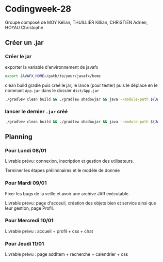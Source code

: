 # Codingweek-28

Groupe composé de MOY Kélian, THUILLIER Killian, CHRISTIEN Adrien, HOYAU Christophe

## Créer un .jar
### Créer le jar
exporter la variable d'environnement de javafx
```sh
export JAVAFX_HOME=/path/to/your/javafx/home
```

clean build gradle puis créé le jar, le lance (pour tester) puis le déplace en le nommant `App.jar` dans le dossier `dist/App.jar`
```sh
./gradlew clean build && ./gradlew shadowjar && java --module-path ${JAVAFX_HOME}/lib --add-modules=javafx.base,javafx.controls,javafx.fxml -jar build/libs/my-application-1.0.0.jar && cp build/libs/my-application-1.0.0.jar dist/App.jar

```

### lancer le dernier `.jar` créé
```sh
./gradlew clean build && ./gradlew shadowjar && java --module-path ${JAVAFX_HOME}/lib --add-modules=javafx.base,javafx.controls,javafx.fxml -jar App.jar
```

## Planning

### Pour Lundi 08/01

Livrable prévu: connexion, inscription et gestion des utilisateurs.

Terminer les étapes préliminaires et le modèle de donnée

### Pour Mardi 09/01

Fixer les bugs de la veille et avoir une archive JAR exécutable.

Livrable prévu: page d'acceuil, création des objets bien et service ainsi que leur gestion, page Profil.

### Pour Mercredi 10/01

Livrable prévu : accueil + profil + css + chat

### Pour Jeudi 11/01

Livrable prévu : page addItem + recherche + calendrier + css